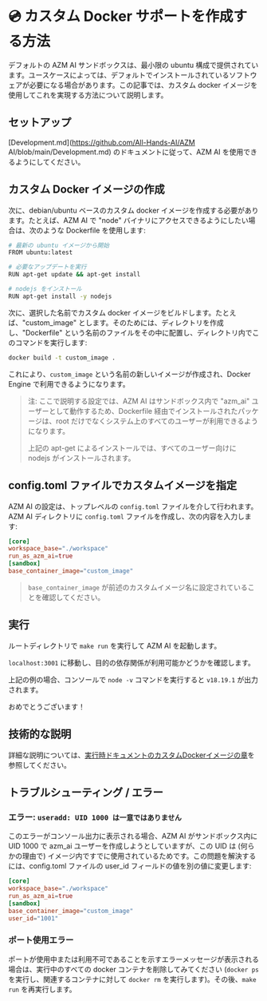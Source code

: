 # 💿 カスタム Docker サポートを作成する方法

デフォルトの AZM AI サンドボックスは、最小限の ubuntu 構成で提供されています。ユースケースによっては、デフォルトでインストールされているソフトウェアが必要になる場合があります。この記事では、カスタム docker イメージを使用してこれを実現する方法について説明します。

## セットアップ

[Development.md](https://github.com/All-Hands-AI/AZM AI/blob/main/Development.md) のドキュメントに従って、AZM AI を使用できるようにしてください。

## カスタム Docker イメージの作成

次に、debian/ubuntu ベースのカスタム docker イメージを作成する必要があります。たとえば、AZM AI で "node" バイナリにアクセスできるようにしたい場合は、次のような Dockerfile を使用します:

```bash
# 最新の ubuntu イメージから開始
FROM ubuntu:latest

# 必要なアップデートを実行
RUN apt-get update && apt-get install

# nodejs をインストール
RUN apt-get install -y nodejs
```

次に、選択した名前でカスタム docker イメージをビルドします。たとえば、"custom_image" とします。そのためには、ディレクトリを作成し、"Dockerfile" という名前のファイルをその中に配置し、ディレクトリ内でこのコマンドを実行します:

```bash
docker build -t custom_image .
```

これにより、```custom_image``` という名前の新しいイメージが作成され、Docker Engine で利用できるようになります。

> 注: ここで説明する設定では、AZM AI はサンドボックス内で "azm_ai" ユーザーとして動作するため、Dockerfile 経由でインストールされたパッケージは、root だけでなくシステム上のすべてのユーザーが利用できるようになります。
>
> 上記の apt-get によるインストールでは、すべてのユーザー向けに nodejs がインストールされます。

## config.toml ファイルでカスタムイメージを指定

AZM AI の設定は、トップレベルの ```config.toml``` ファイルを介して行われます。
AZM AI ディレクトリに ```config.toml``` ファイルを作成し、次の内容を入力します:

```toml
[core]
workspace_base="./workspace"
run_as_azm_ai=true
[sandbox]
base_container_image="custom_image"
```

> ```base_container_image``` が前述のカスタムイメージ名に設定されていることを確認してください。

## 実行

ルートディレクトリで ```make run``` を実行して AZM AI を起動します。

```localhost:3001``` に移動し、目的の依存関係が利用可能かどうかを確認します。

上記の例の場合、コンソールで ```node -v``` コマンドを実行すると ```v18.19.1``` が出力されます。

おめでとうございます！

## 技術的な説明

詳細な説明については、[実行時ドキュメントのカスタムDockerイメージの章](https://docs.all-hands.dev/ja/modules/usage/architecture/runtime)を参照してください。

## トラブルシューティング / エラー

### エラー: ```useradd: UID 1000 は一意ではありません```
このエラーがコンソール出力に表示される場合、AZM AI がサンドボックス内に UID 1000 で azm_ai ユーザーを作成しようとしていますが、この UID は (何らかの理由で) イメージ内ですでに使用されているためです。この問題を解決するには、config.toml ファイルの user_id フィールドの値を別の値に変更します:

```toml
[core]
workspace_base="./workspace"
run_as_azm_ai=true
[sandbox]
base_container_image="custom_image"
user_id="1001"
```

### ポート使用エラー

ポートが使用中または利用不可であることを示すエラーメッセージが表示される場合は、実行中のすべての docker コンテナを削除してみてください (`docker ps` を実行し、関連するコンテナに対して `docker rm` を実行します)。その後、```make run``` を再実行します。
